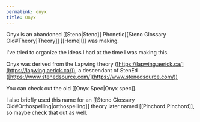 ```yaml
---
permalink: onyx
title: Onyx
---
```


Onyx is an abandoned [[Steno|Steno]] Phonetic[[Steno Glossary Old#Theory|Theory]] [[Home|I]] was making.

I've tried to organize the ideas I had at the time I was making this.

Onyx was derived from the Lapwing theory ([https://lapwing.aerick.ca/](https://lapwing.aerick.ca/)), a descendant of StenEd ([https://www.stenedsource.com/](https://www.stenedsource.com/))

You can check out the old [[Onyx Spec|Onyx spec]].

I also briefly used this name for an [[Steno Glossary Old#Orthospelling|orthospelling]] theory later named [[Pinchord|Pinchord]], so maybe check that out as well.

